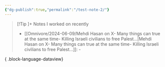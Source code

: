 ```yaml
---
{"dg-publish":true,"permalink":"/test-note-2/"}
---
```


> [!Tip ]+ Notes I worked on recently
>  - [[Omnivore/2024-06-09/Mehdi Hasan on X- Many things can true at the same time- Killing Israeli civilians to free Palest...\|Mehdi Hasan on X- Many things can true at the same time- Killing Israeli civilians to free Palest...]]: \-
> 
{ .block-language-dataview}